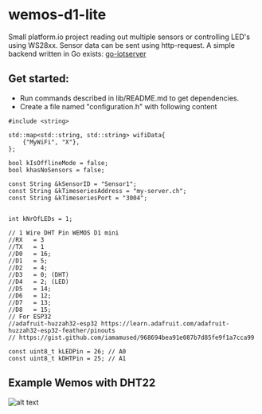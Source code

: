 # wemos-d1-lite
Small platform.io project reading out multiple sensors or controlling LED's using WS28xx.
Sensor data can be sent using http-request. A simple backend written in Go exists:
[go-iotserver](https://github.com/pat-rohn/go-iotedge)

## Get started:
- Run commands described in lib/README.md to get dependencies.
- Create a file named "configuration.h" with following content

```
#include <string>

std::map<std::string, std::string> wifiData{
    {"MyWiFi", "X"},
};

bool kIsOfflineMode = false;
bool khasNoSensors = false;

const String &kSensorID = "Sensor1";
const String &kTimeseriesAddress = "my-server.ch";
const String &kTimeseriesPort = "3004";


int kNrOfLEDs = 1;

// 1 Wire DHT Pin WEMOS D1 mini
//RX   = 3
//TX   = 1
//D0   = 16;
//D1   = 5;
//D2   = 4;
//D3   = 0; (DHT)
//D4   = 2; (LED)
//D5   = 14;
//D6   = 12;
//D7   = 13;
//D8   = 15;
// For ESP32
//adafruit-huzzah32-esp32 https://learn.adafruit.com/adafruit-huzzah32-esp32-feather/pinouts
// https://gist.github.com/iamamused/968694bea91e087b7d85fe9f1a7cca99

const uint8_t kLEDPin = 26; // A0
const uint8_t kDHTPin = 25; // A1

```

## Example Wemos with DHT22
![alt text](https://raw.githubusercontent.com/pat-rohn/wemos-d1-lite/main/wemosd1dht22.png)
